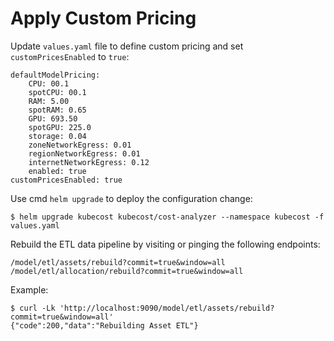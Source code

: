 Apply Custom Pricing 
========

Update `values.yaml` file to define custom pricing and set `customPricesEnabled` to `true`:

```
defaultModelPricing: 
    CPU: 00.1
    spotCPU: 00.1
    RAM: 5.00
    spotRAM: 0.65
    GPU: 693.50
    spotGPU: 225.0
    storage: 0.04
    zoneNetworkEgress: 0.01
    regionNetworkEgress: 0.01
    internetNetworkEgress: 0.12
    enabled: true
customPricesEnabled: true  
```

Use cmd  `helm upgrade` to deploy the configuration change: 

```
$ helm upgrade kubecost kubecost/cost-analyzer --namespace kubecost -f values.yaml
```

Rebuild the ETL data pipeline by visiting or pinging the following endpoints:

```
/model/etl/assets/rebuild?commit=true&window=all
/model/etl/allocation/rebuild?commit=true&window=all
```

Example: 

```
$ curl -Lk 'http://localhost:9090/model/etl/assets/rebuild?commit=true&window=all'
{"code":200,"data":"Rebuilding Asset ETL"}
```
